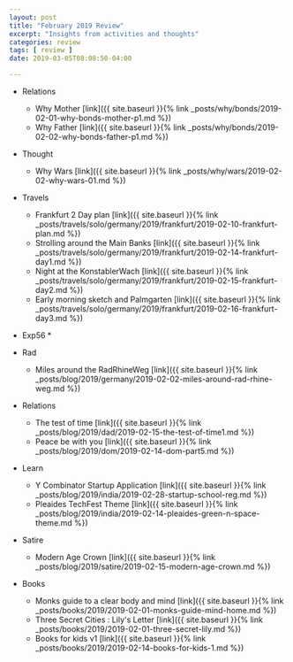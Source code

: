 ```yaml
---
layout: post
title: "February 2019 Review"
excerpt: "Insights from activities and thoughts"
categories: review
tags: [ review ]
date: 2019-03-05T08:08:50-04:00

---
```


* Relations
  * Why Mother [link]({{ site.baseurl }}{% link _posts/why/bonds/2019-02-01-why-bonds-mother-p1.md  %})
  * Why Father [link]({{ site.baseurl }}{% link _posts/why/bonds/2019-02-02-why-bonds-father-p1.md %})

* Thought
  * Why Wars [link]({{ site.baseurl }}{% link _posts/why/wars/2019-02-02-why-wars-01.md %})

* Travels
  * Frankfurt 2 Day plan [link]({{ site.baseurl }}{% link _posts/travels/solo/germany/2019/frankfurt/2019-02-10-frankfurt-plan.md %})
  * Strolling around the Main Banks [link]({{ site.baseurl }}{% link _posts/travels/solo/germany/2019/frankfurt/2019-02-14-frankfurt-day1.md %})
  * Night at the KonstablerWach [link]({{ site.baseurl }}{% link _posts/travels/solo/germany/2019/frankfurt/2019-02-15-frankfurt-day2.md %})
  * Early morning sketch and Palmgarten [link]({{ site.baseurl }}{% link _posts/travels/solo/germany/2019/frankfurt/2019-02-16-frankfurt-day3.md %})

* Exp56
  *

* Rad
  * Miles around the RadRhineWeg [link]({{ site.baseurl }}{% link _posts/blog/2019/germany/2019-02-02-miles-around-rad-rhine-weg.md %})

* Relations
  * The test of time [link]({{ site.baseurl }}{% link _posts/blog/2019/dad/2019-02-15-the-test-of-time1.md %})
  * Peace be with you [link]({{ site.baseurl }}{% link _posts/blog/2019/dom/2019-02-14-dom-part5.md %})

* Learn
  * Y Combinator Startup Application [link]({{ site.baseurl }}{% link _posts/blog/2019/india/2019-02-28-startup-school-reg.md %})
  * Pleaides TechFest Theme [link]({{ site.baseurl }}{% link _posts/blog/2019/india/2019-02-14-pleaides-green-n-space-theme.md %})

* Satire
  * Modern Age Crown [link]({{ site.baseurl }}{% link _posts/blog/2019/satire/2019-02-15-modern-age-crown.md %})

* Books
  * Monks guide to a clear body and mind [link]({{ site.baseurl }}{% link _posts/books/2019/2019-02-01-monks-guide-mind-home.md %})
  * Three Secret Cities : Lily's Letter [link]({{ site.baseurl }}{% link _posts/books/2019/2019-02-01-three-secret-lily.md %})
  * Books for kids v1 [link]({{ site.baseurl }}{% link _posts/books/2019/2019-02-14-books-for-kids-1.md  %})
